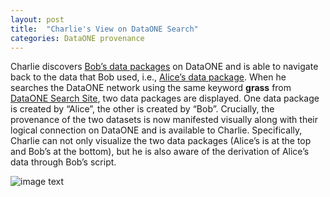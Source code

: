 ```yaml
---
layout: post
title:  "Charlie's View on DataONE Search"
categories: DataONE provenance
---
```

Charlie discovers [Bob’s data packages](https://search-sandbox-2.test.dataone.org/#view/metadata_07277c1f-b2c2-467c-8aa2-792863524a21.xml) on DataONE and is able to navigate back to the
data that Bob used, i.e., [Alice’s data package](https://search-sandbox-2.test.dataone.org/#view/metadata_e859d2dd-c5e6-4ec6-892f-1b00bb6f8f65.xml). When he searches
the DataONE network using the same keyword **grass** from [DataONE Search Site](https://search-sandbox-2.test.dataone.org),
two data packages are displayed. One
data package is created by “Alice”, the other is created by “Bob”. Crucially,
the provenance of the two datasets is now manifested visually along with their logical
connection on DataONE and is available to Charlie. Specifically, Charlie can not only visualize the two data packages (Alice’s is at the top and Bob’s at the bottom), but he is also aware of the derivation of
Alice’s data through Bob’s script.

![image text]({{site.baseurl}}/img/charlie-view.jpg "Charlie's View")

